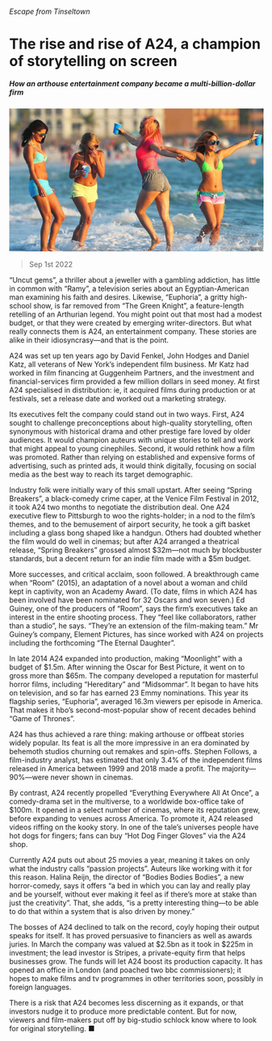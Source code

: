 ###### Escape from Tinseltown

# The rise and rise of A24, a champion of storytelling on screen 

##### How an arthouse entertainment company became a multi-billion-dollar firm 

![image](images/20220903_CUP001.jpg) 

> Sep 1st 2022 

“Uncut gems”, a thriller about a jeweller with a gambling addiction, has little in common with “Ramy”, a television series about an Egyptian-American man examining his faith and desires. Likewise, “Euphoria”, a gritty high-school show, is far removed from “The Green Knight”, a feature-length retelling of an Arthurian legend. You might point out that most had a modest budget, or that they were created by emerging writer-directors. But what really connects them is A24, an entertainment company. These stories are alike in their idiosyncrasy—and that is the point. 

A24 was set up ten years ago by David Fenkel, John Hodges and Daniel Katz, all veterans of New York’s independent film business. Mr Katz had worked in film financing at Guggenheim Partners, and the investment and financial-services firm provided a few million dollars in seed money. At first A24 specialised in distribution: ie, it acquired films during production or at festivals, set a release date and worked out a marketing strategy. 

Its executives felt the company could stand out in two ways. First, A24 sought to challenge preconceptions about high-quality storytelling, often synonymous with historical drama and other prestige fare loved by older audiences. It would champion auteurs with unique stories to tell and work that might appeal to young cinephiles. Second, it would rethink how a film was promoted. Rather than relying on established and expensive forms of advertising, such as printed ads, it would think digitally, focusing on social media as the best way to reach its target demographic. 

Industry folk were initially wary of this small upstart. After seeing “Spring Breakers”, a black-comedy crime caper, at the Venice Film Festival in 2012, it took A24 two months to negotiate the distribution deal. One A24 executive flew to Pittsburgh to woo the rights-holder; in a nod to the film’s themes, and to the bemusement of airport security, he took a gift basket including a glass bong shaped like a handgun. Others had doubted whether the film would do well in cinemas; but after A24 arranged a theatrical release, “Spring Breakers” grossed almost $32m—not much by blockbuster standards, but a decent return for an indie film made with a $5m budget.

More successes, and critical acclaim, soon followed. A breakthrough came when “Room” (2015), an adaptation of a novel about a woman and child kept in captivity, won an Academy Award. (To date, films in which A24 has been involved have been nominated for 32 Oscars and won seven.) Ed Guiney, one of the producers of “Room”, says the firm’s executives take an interest in the entire shooting process. They “feel like collaborators, rather than a studio”, he says. “They’re an extension of the film-making team.” Mr Guiney’s company, Element Pictures, has since worked with A24 on projects including the forthcoming “The Eternal Daughter”. 

In late 2014 A24 expanded into production, making “Moonlight” with a budget of $1.5m. After winning the Oscar for Best Picture, it went on to gross more than $65m. The company developed a reputation for masterful horror films, including “Hereditary” and “Midsommar”. It began to have hits on television, and so far has earned 23 Emmy nominations. This year its flagship series, “Euphoria”, averaged 16.3m viewers per episode in America. That makes it hbo’s second-most-popular show of recent decades behind “Game of Thrones”. 

A24 has thus achieved a rare thing: making arthouse or offbeat stories widely popular. Its feat is all the more impressive in an era dominated by behemoth studios churning out remakes and spin-offs. Stephen Follows, a film-industry analyst, has estimated that only 3.4% of the independent films released in America between 1999 and 2018 made a profit. The majority—90%—were never shown in cinemas. 

By contrast, A24 recently propelled “Everything Everywhere All At Once”, a comedy-drama set in the multiverse, to a worldwide box-office take of $100m. It opened in a select number of cinemas, where its reputation grew, before expanding to venues across America. To promote it, A24 released videos riffing on the kooky story. In one of the tale’s universes people have hot dogs for fingers; fans can buy “Hot Dog Finger Gloves” via the A24 shop.

Currently A24 puts out about 25 movies a year, meaning it takes on only what the industry calls “passion projects”. Auteurs like working with it for this reason. Halina Reijn, the director of “Bodies Bodies Bodies”, a new horror-comedy, says it offers “a bed in which you can lay and really play and be yourself, without ever making it feel as if there’s more at stake than just the creativity”. That, she adds, “is a pretty interesting thing—to be able to do that within a system that is also driven by money.” 

The bosses of A24 declined to talk on the record, coyly hoping their output speaks for itself. It has proved persuasive to financiers as well as awards juries. In March the company was valued at $2.5bn as it took in $225m in investment; the lead investor is Stripes, a private-equity firm that helps businesses grow. The funds will let A24 boost its production capacity. It has opened an office in London (and poached two bbc commissioners); it hopes to make films and tv programmes in other territories soon, possibly in foreign languages. 

There is a risk that A24 becomes less discerning as it expands, or that investors nudge it to produce more predictable content. But for now, viewers and film-makers put off by big-studio schlock know where to look for original storytelling. ■

